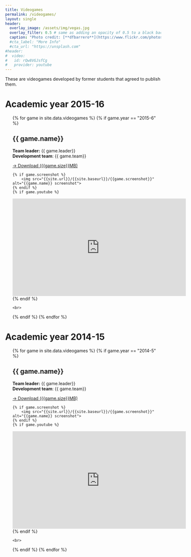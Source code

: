 ```yaml
---
title: Videogames
permalink: /videogames/
layout: single
header:
  overlay_image: /assets/img/vegas.jpg
  overlay_filter: 0.5 # same as adding an opacity of 0.5 to a black background
  caption: "Photo credit: [**dfbarrero**](https://www.flickr.com/photos/dfbarrero/)"
  #cta_label: "More Info"
  #cta_url: "https://unsplash.com"
#header:
#  video:
#	id: rQw8VGJsfCg
#	provider: youtube
---
```


These are videogames developed by former students that agreed to publish them.

# Academic year 2015-16

<ol>
{% for game in site.data.videogames %}
{% if game.year == "2015-6" %}
    <h2>{{ game.name}} </h2>
    <p><strong>Team leader:</strong> {{ game.leader}} <br>
    <strong>Development team</strong>: {{ game.team}} </p>
    <p><a href="{{site.url}}/{{site.baseurl}}/{{game.download}}">→ Download ({{game.size}}MB)</a> </p>

    {% if game.screenshot %}
        <img src="{{site.url}}/{{site.baseurl}}/{{game.screenshot}}" alt="{{game.name}} screenshot">
    {% endif %}
    {% if game.youtube %}
<iframe width="560" height="315" src="https://www.youtube.com/embed/{{game.youtube}}" frameborder="0" allowfullscreen></iframe>
    {% endif %}

    <br>
{% endif %}
{% endfor %}
</ol>

# Academic year 2014-15

<ol>
{% for game in site.data.videogames %}
{% if game.year == "2014-5" %}
    <h2>{{ game.name}} </h2>
    <p><strong>Team leader:</strong> {{ game.leader}} <br>
    <strong>Development team</strong>: {{ game.team}} </p>
    <p><a href="{{site.url}}/{{site.baseurl}}/{{game.download}}">→ Download ({{game.size}}MB)</a> </p>

    {% if game.screenshot %}
        <img src="{{site.url}}/{{site.baseurl}}/{{game.screenshot}}" alt="{{game.name}} screenshot">
    {% endif %}
    {% if game.youtube %}
<iframe width="560" height="315" src="https://www.youtube.com/embed/{{game.youtube}}" frameborder="0" allowfullscreen></iframe>
    {% endif %}

    <br>
{% endif %}
{% endfor %}
</ol>


